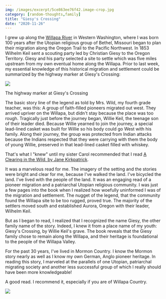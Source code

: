 ```yaml
---
img: /images/excerpt/5ce863ee76f42.image-crop.jpg
category: [random-thoughts,family]
title: "Giesy's Crossing"
date: "2020-11-26"
---
```


I grew up along the [Willapa River](https://en.wikipedia.org/wiki/Willapa_River) in Western Washington, where I was born 100 years after the Utopian religious group of Bethel, Missouri began to plan their migration along the Oregon Trail to the Pacific Northwest. In 1853 Wilhelm Keil sent a scouting party led by Christian Giesy to the Oregon Territory. Giesy and his party selected a site to settle which was five miles upstream from my own eventual home along the Willapa. Prior to last week, my essential knowledge of this historical migration and settlement could be summarized by the highway marker at Giesy's Crossing:

![](/images/5ce863ee76f42.image-crop.jpg)

The highway marker at Giesy's Crossing

The basic story line of the legend as told by Mrs. Wild, my fourth grade teacher, was this: A group of faith-filled pioneers migrated out west. They arrived upriver on the Willapa, but didn't stay because the place was too rough. Tragically just before the journey began, Willie Keil, the teenage son of their leader died. Because Willie yearned to join the journey, a special lead-lined casket was built for Willie so his body could go West with his family. Along their journey, the group was protected from Indian attacks because the Indians respected that they were carrying with them the body of young Willie, preserved in that lead-lined casket filled with whiskey.

That's what I "knew" until my sister Carol recommended that I read [A Clearing in the Wild, by Jane Kirkpatrick](https://www.goodreads.com/book/show/278053.A_Clearing_in_the_Wild).

It was a marvelous read for me. The imagery of the setting and the stories were bright and clear for me, because I've walked the land. I've bicycled the land. I've lived with the people of the land. It was an engaging read of a pioneer migration and a patriarchal Utopian religious community. I was just a few pages into the book when I realized how woefully uninformed I was of the migration and settlement. The nugget of the legend, that the community found the Willapa site to be too rugged, proved true. The majority of the settlers moved south and established Aurora, Oregon with their leader, Wilhelm Keil.

But as I began to read, I realized that I recognized the name Giesy, the other family name of the story. Indeed, I knew it from a place name of my youth: Giesy's Crossing, by Willie Keil's grave. The book reveals that the Giesy family chose to remain along the Willapa, and their heritage is foundational to the people of the Willapa Valley.

For the past 30 years, I've lived in Mormon Country. I know the Mormon story nearly as well as I know my own German, Anglo pioneer heritage. In reading this story, I marveled at the parallels of one Utopian, patriarchal migrating society and another less successful group of which I really should have been more knowledgeable!

A good read. I recommend it, especially if you are of Willapa Country.

![](/images/Screenshot-from-2020-09-19-16-32-57-1024x604.png)
